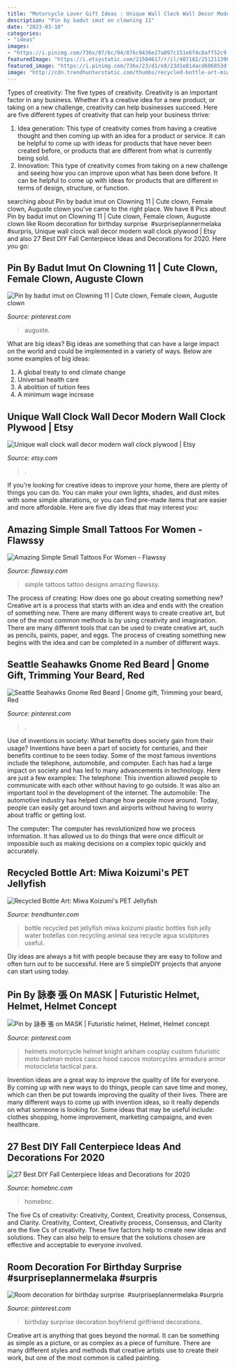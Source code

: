```yaml
---
title: "Motorcycle Lover Gift Ideas : Unique Wall Clock Wall Decor Modern Wall Clock Plywood"
description: "Pin by badut imut on clowning 11"
date: "2023-03-10"
categories:
- "ideas"
images:
- "https://i.pinimg.com/736x/87/6c/94/876c9436e27a897c151e6f4c8aff52c9.jpg"
featuredImage: "https://i.etsystatic.com/21504617/r/il/407182/2512113962/il_1140xN.2512113962_7hy4.jpg"
featured_image: "https://i.pinimg.com/736x/23/d1/e8/23d1e814acd606853df14df2722d82a7.jpg"
image: "http://cdn.trendhunterstatic.com/thumbs/recycled-bottle-art-miwa-koizumis-pet-jellyfish.jpeg"
---
```



Types of creativity: The five types of creativity.
Creativity is an important factor in any business. Whether it’s a creative idea for a new product, or taking on a new challenge, creativity can help businesses succeed. Here are five different types of creativity that can help your business thrive: 
1. Idea generation: This type of creativity comes from having a creative thought and then coming up with an idea for a product or service. It can be helpful to come up with ideas for products that have never been created before, or products that are different from what is currently being sold. 
2. Innovation: This type of creativity comes from taking on a new challenge and seeing how you can improve upon what has been done before. It can be helpful to come up with ideas for products that are different in terms of design, structure, or function. 

	

		
searching about Pin by badut imut on Clowning 11 | Cute clown, Female clown, Auguste clown you've came to the right place. We have 8 Pics about Pin by badut imut on Clowning 11 | Cute clown, Female clown, Auguste clown like Room decoration for birthday surprise ️ #surpriseplannermelaka #surpris, Unique wall clock wall decor modern wall clock plywood | Etsy and also 27 Best DIY Fall Centerpiece Ideas and Decorations for 2020. Here you go:
		
    
## Pin By Badut Imut On Clowning 11 | Cute Clown, Female Clown, Auguste Clown

<img loading=lazy src="https://i.pinimg.com/736x/d6/4b/81/d64b81a90b1ed6277b9afaadcf4a4769.jpg" onerror="this.onerror=null;this.src='https://tse3.mm.bing.net/th?id=OIP.i1ud47eBRDKI0E25VtMvOgHaJ4&amp;pid=15.1';" alt="Pin by badut imut on Clowning 11 | Cute clown, Female clown, Auguste clown">

_Source: pinterest.com_

>auguste. 

	

What are big ideas?
Big ideas are something that can have a large impact on the world and could be implemented in a variety of ways. Below are some examples of big ideas: 
1. A global treaty to end climate change 
2. Universal health care 
3. A abolition of tuition fees 
4. A minimum wage increase 

    
## Unique Wall Clock Wall Decor Modern Wall Clock Plywood | Etsy

<img loading=lazy src="https://i.etsystatic.com/21504617/r/il/407182/2512113962/il_1140xN.2512113962_7hy4.jpg" onerror="this.onerror=null;this.src='https://tse1.mm.bing.net/th?id=OIP.1osfxJxns9CjuzQXZxHCNQHaJ4&amp;pid=15.1';" alt="Unique wall clock wall decor modern wall clock plywood | Etsy">

_Source: etsy.com_

>. 

	

If you're looking for creative ideas to improve your home, there are plenty of things you can do. You can make your own lights, shades, and dust mites with some simple alterations, or you can find pre-made items that are easier and more affordable. Here are five diy ideas that may interest you: 

    
## Amazing Simple Small Tattoos For Women - Flawssy

<img loading=lazy src="http://www.flawssy.com/wp-content/uploads/2016/06/Small-Simple-Tattoo-Designs-for-Girls.jpg" onerror="this.onerror=null;this.src='https://tse4.mm.bing.net/th?id=OIP.4CYBJGbEiWDYis3rkG3CYAHaJ4&amp;pid=15.1';" alt="Amazing Simple Small Tattoos For Women - Flawssy">

_Source: flawssy.com_

>simple tattoos tattoo designs amazing flawssy. 

	

The process of creating: How does one go about creating something new?
Creative art is a process that starts with an idea and ends with the creation of something new. There are many different ways to create creative art, but one of the most common methods is by using creativity and imagination. There are many different tools that can be used to create creative art, such as pencils, paints, paper, and eggs. The process of creating something new begins with the idea and can be completed in a number of different ways.

    
## Seattle Seahawks Gnome Red Beard | Gnome Gift, Trimming Your Beard, Red

<img loading=lazy src="https://i.pinimg.com/736x/87/6c/94/876c9436e27a897c151e6f4c8aff52c9.jpg" onerror="this.onerror=null;this.src='https://tse3.mm.bing.net/th?id=OIP.tW2CB6jxiAOIk5Ld3UAIOgHaNK&amp;pid=15.1';" alt="Seattle Seahawks Gnome Red Beard | Gnome gift, Trimming your beard, Red">

_Source: pinterest.com_

>. 

	

Use of inventions in society: What benefits does society gain from their usage?
Inventions have been a part of society for centuries, and their benefits continue to be seen today. Some of the most famous inventions include the telephone, automobile, and computer. Each has had a large impact on society and has led to many advancements in technology. Here are just a few examples: The telephone: This invention allowed people to communicate with each other without having to go outside. It was also an important tool in the development of the internet.
The automobile: The automotive industry has helped change how people move around. Today, people can easily get around town and airports without having to worry about traffic or getting lost.

The computer: The computer has revolutionized how we process information. It has allowed us to do things that were once difficult or impossible such as making decisions on a complex topic quickly and accurately.

    
## Recycled Bottle Art: Miwa Koizumi&#039;s PET Jellyfish

<img loading=lazy src="http://cdn.trendhunterstatic.com/thumbs/recycled-bottle-art-miwa-koizumis-pet-jellyfish.jpeg" onerror="this.onerror=null;this.src='https://tse3.mm.bing.net/th?id=OIP.bErN9lxSiseCXhS6xYkhdwHaE4&amp;pid=15.1';" alt="Recycled Bottle Art: Miwa Koizumi&#039;s PET Jellyfish">

_Source: trendhunter.com_

>bottle recycled pet jellyfish miwa koizumi plastic bottles fish jelly water botellas con recycling animal sea recycle agua sculptures useful. 

	

Diy ideas are always a hit with people because they are easy to follow and often turn out to be successful. Here are 5 simpleDIY projects that anyone can start using today.

    
## Pin By 詠泰 張 On MASK | Futuristic Helmet, Helmet, Helmet Concept

<img loading=lazy src="https://i.pinimg.com/736x/23/d1/e8/23d1e814acd606853df14df2722d82a7.jpg" onerror="this.onerror=null;this.src='https://tse4.mm.bing.net/th?id=OIP.wTyvEE9Hil6WwT1nCcb_GAHaJ4&amp;pid=15.1';" alt="Pin by 詠泰 張 on MASK | Futuristic helmet, Helmet, Helmet concept">

_Source: pinterest.com_

>helmets motorcycle helmet knight arkham cosplay custom futuristic moto batman motos casco hood cascos motorcycles armadura armor motocicleta tactical para. 

	

Invention ideas are a great way to improve the quality of life for everyone. By coming up with new ways to do things, people can save time and money, which can then be put towards improving the quality of their lives. There are many different ways to come up with invention ideas, so it really depends on what someone is looking for. Some ideas that may be useful include: clothes shopping, home improvement, marketing campaigns, and even healthcare.

    
## 27 Best DIY Fall Centerpiece Ideas And Decorations For 2020

<img loading=lazy src="https://homebnc.com/homeimg/2020/09/14c-diy-fall-centerpiece-ideas-homebnc-v2.jpg" onerror="this.onerror=null;this.src='https://tse3.mm.bing.net/th?id=OIP.JTyDX8XVIcNnPulRhNnUMgHaLK&amp;pid=15.1';" alt="27 Best DIY Fall Centerpiece Ideas and Decorations for 2020">

_Source: homebnc.com_

>homebnc. 

	

The five Cs of creativity: Creativity, Context, Creativity process, Consensus, and Clarity.
Creativity, Context, Creativity process, Consensus, and Clarity are the five Cs of creativity. These five factors help to create new ideas and solutions. They can also help to ensure that the solutions chosen are effective and acceptable to everyone involved.

    
## Room Decoration For Birthday Surprise ️ #surpriseplannermelaka #surpris

<img loading=lazy src="https://i.pinimg.com/736x/aa/b3/d2/aab3d202c1f12406af06c9629dce8257--birthday-surprises-room-decorations.jpg" onerror="this.onerror=null;this.src='https://tse2.mm.bing.net/th?id=OIP.4tn-C4l2AZf5cQUoCOAeQgHaFi&amp;pid=15.1';" alt="Room decoration for birthday surprise ️ #surpriseplannermelaka #surpris">

_Source: pinterest.com_

>birthday surprise decoration boyfriend girlfriend decorations. 

	

Creative art is anything that goes beyond the normal. It can be something as simple as a picture, or as complex as a piece of furniture. There are many different styles and methods that creative artists use to create their work, but one of the most common is called painting.

